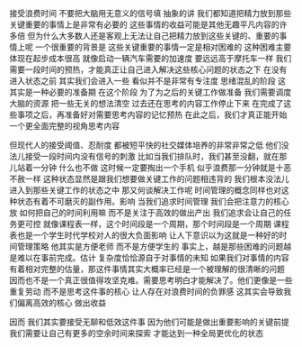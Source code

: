 接受浪费时间 不要把大脑用无意义的信号填
抽象的讲 我们都知道把精力放到那些关键重要的事情上是非常有必要的 这些事情的收益可能是其他无趣平凡内容的许多倍 但为什么大多数人还是客观上无法让自己把精力放到这些关键的、重要的事情上呢
一个很重要的背景是 这些关键重要的事情一定是相对困难的 这种困难主要体现在起步成本很高 就像启动一辆汽车需要的加速度 要远远高于摩托车一样 我们需要一段时间的预热，才能真正让自己进入解决这些核心问题的状态之下
在没有进入状态之前 其实我们会进入一些 看似并不是非常有专注度 思绪混乱的阶段 这其实是一种必要的准备期
在这个阶段 为了为之后的关键工作做准备 我们需要调度大脑的资源 把一些无关的想法清空 过去还在思考的内容工作停止下来 在完成了这些事项之后，再准备好对需要思考内容的记忆预热 在此之后，我们才真正能开始一个更全面完整的视角思考内容

但现代人的接受阈值、忍耐度 都被短平快的社交媒体培养的非常非常之低 他们没法儿接受一段时间内没有信号的刺激 比如当我们排队时，我们甚至没翻，就在那儿站着一分钟 什么也不做 这时候一定要掏出一个手机 似乎浪费那一分钟就是十恶不赦一样
这种状态显然是跟我们想要做关键工作的问题相违背的 我们根本没法儿进入到那些关键工作的状态之中 那又何谈解决工作呢
时间管理的概念同样也对这种状态有着不可磨灭的副作用。影响 当我们追求时间管理 我们会把注意力的核心放 如何把自己的时间利用嘛 而不是关注于高效的做出产出 我们追求会让自己的任务更可控 就像课程表一样，这个时间段是一个周期，那个时间段是一个周期 课程表也是一个学生时代学校对人的很大负面影响 让人下意识以为这就是一种好的时间管理策略 他其实是方便老师 而不是方便学生的
事实上，越是那些困难的问题越是难以在事前完成。估计 复杂度恰恰源自于对事情的未知 如果我们对事情的内容有着相对完整的估量，那这件事情其实大概率已经是一个被理解的很清晰的问题 因而也不是一个真正很值得攻坚克难。需要思考明白才能解决了。他们更像是一些重复劳动 而不是思考这件事的核心 让人存在对浪费时间的负罪感
这其实会导致我们偏离高效的核心 做出收益

因而 我们其实要接受无聊和低效这件事 因为他们可能是做出重要影响的关键前提 我们需要让自己有更多的空余时间来探索 才能达到一种全局更优化的状态